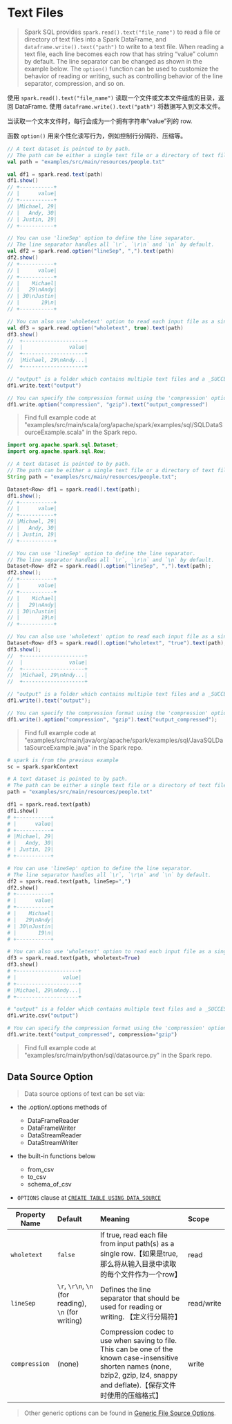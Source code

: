 # Text Files

> Spark SQL provides `spark.read().text("file_name")` to read a file or directory of text files into a Spark DataFrame, and `dataframe.write().text("path")` to write to a text file. When reading a text file, each line becomes each row that has string “value” column by default. The line separator can be changed as shown in the example below. The `option()` function can be used to customize the behavior of reading or writing, such as controlling behavior of the line separator, compression, and so on.

使用 `spark.read().text("file_name")` 读取一个文件或文本文件组成的目录，返回 DataFrame. 使用 `dataframe.write().text("path")` 将数据写入到文本文件。

当读取一个文本文件时，每行会成为一个拥有字符串“value”列的 row.

函数 `option()` 用来个性化读写行为，例如控制行分隔符、压缩等。

```scala
// A text dataset is pointed to by path.
// The path can be either a single text file or a directory of text files
val path = "examples/src/main/resources/people.txt"

val df1 = spark.read.text(path)
df1.show()
// +-----------+
// |      value|
// +-----------+
// |Michael, 29|
// |   Andy, 30|
// | Justin, 19|
// +-----------+

// You can use 'lineSep' option to define the line separator.
// The line separator handles all `\r`, `\r\n` and `\n` by default.
val df2 = spark.read.option("lineSep", ",").text(path)
df2.show()
// +-----------+
// |      value|
// +-----------+
// |    Michael|
// |   29\nAndy|
// | 30\nJustin|
// |       19\n|
// +-----------+

// You can also use 'wholetext' option to read each input file as a single row.
val df3 = spark.read.option("wholetext", true).text(path)
df3.show()
//  +--------------------+
//  |               value|
//  +--------------------+
//  |Michael, 29\nAndy...|
//  +--------------------+

// "output" is a folder which contains multiple text files and a _SUCCESS file.
df1.write.text("output")

// You can specify the compression format using the 'compression' option.
df1.write.option("compression", "gzip").text("output_compressed")
```
> Find full example code at "examples/src/main/scala/org/apache/spark/examples/sql/SQLDataSourceExample.scala" in the Spark repo.

```java
import org.apache.spark.sql.Dataset;
import org.apache.spark.sql.Row;

// A text dataset is pointed to by path.
// The path can be either a single text file or a directory of text files
String path = "examples/src/main/resources/people.txt";

Dataset<Row> df1 = spark.read().text(path);
df1.show();
// +-----------+
// |      value|
// +-----------+
// |Michael, 29|
// |   Andy, 30|
// | Justin, 19|
// +-----------+

// You can use 'lineSep' option to define the line separator.
// The line separator handles all `\r`, `\r\n` and `\n` by default.
Dataset<Row> df2 = spark.read().option("lineSep", ",").text(path);
df2.show();
// +-----------+
// |      value|
// +-----------+
// |    Michael|
// |   29\nAndy|
// | 30\nJustin|
// |       19\n|
// +-----------+

// You can also use 'wholetext' option to read each input file as a single row.
Dataset<Row> df3 = spark.read().option("wholetext", "true").text(path);
df3.show();
//  +--------------------+
//  |               value|
//  +--------------------+
//  |Michael, 29\nAndy...|
//  +--------------------+

// "output" is a folder which contains multiple text files and a _SUCCESS file.
df1.write().text("output");

// You can specify the compression format using the 'compression' option.
df1.write().option("compression", "gzip").text("output_compressed");
```
> Find full example code at "examples/src/main/java/org/apache/spark/examples/sql/JavaSQLDataSourceExample.java" in the Spark repo.

```python
# spark is from the previous example
sc = spark.sparkContext

# A text dataset is pointed to by path.
# The path can be either a single text file or a directory of text files
path = "examples/src/main/resources/people.txt"

df1 = spark.read.text(path)
df1.show()
# +-----------+
# |      value|
# +-----------+
# |Michael, 29|
# |   Andy, 30|
# | Justin, 19|
# +-----------+

# You can use 'lineSep' option to define the line separator.
# The line separator handles all `\r`, `\r\n` and `\n` by default.
df2 = spark.read.text(path, lineSep=",")
df2.show()
# +-----------+
# |      value|
# +-----------+
# |    Michael|
# |   29\nAndy|
# | 30\nJustin|
# |       19\n|
# +-----------+

# You can also use 'wholetext' option to read each input file as a single row.
df3 = spark.read.text(path, wholetext=True)
df3.show()
# +--------------------+
# |               value|
# +--------------------+
# |Michael, 29\nAndy...|
# +--------------------+

# "output" is a folder which contains multiple text files and a _SUCCESS file.
df1.write.csv("output")

# You can specify the compression format using the 'compression' option.
df1.write.text("output_compressed", compression="gzip")
```
> Find full example code at "examples/src/main/python/sql/datasource.py" in the Spark repo.

## Data Source Option

> Data source options of text can be set via:

- the .option/.options methods of
	- DataFrameReader
	- DataFrameWriter
	- DataStreamReader
	- DataStreamWriter

- the built-in functions below
	- from_csv
	- to_csv
	- schema_of_csv

- `OPTIONS` clause at [`CREATE TABLE USING DATA_SOURCE`](https://spark.apache.org/docs/3.3.2/sql-ref-syntax-ddl-create-table-datasource.html)

Property Name | Default | Meaning | Scope
---|:---|:---|:---
`wholetext`	|`false` | If true, read each file from input path(s) as a single row.【如果是true,那么将从输入目录中读取的每个文件作为一个row】	|read
`lineSep` | `\r`, `\r\n`, `\n` (for reading), `\n` (for writing) | Defines the line separator that should be used for reading or writing. 【定义行分隔符】 | read/write
`compression` | (none)	|Compression codec to use when saving to file. This can be one of the known case-insensitive shorten names (none, bzip2, gzip, lz4, snappy and deflate).【保存文件时使用的压缩格式】| write

> Other generic options can be found in [Generic File Source Options](https://spark.apache.org/docs/latest/sql-data-sources-generic-options.html).